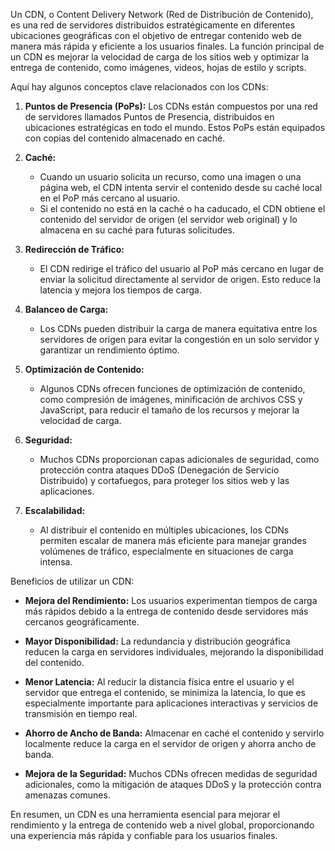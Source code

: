 Un CDN, o Content Delivery Network (Red de Distribución de Contenido), es una red de servidores distribuidos estratégicamente en diferentes ubicaciones geográficas con el objetivo de entregar contenido web de manera más rápida y eficiente a los usuarios finales. La función principal de un CDN es mejorar la velocidad de carga de los sitios web y optimizar la entrega de contenido, como imágenes, videos, hojas de estilo y scripts.

Aquí hay algunos conceptos clave relacionados con los CDNs:

1. **Puntos de Presencia (PoPs):** Los CDNs están compuestos por una red de servidores llamados Puntos de Presencia, distribuidos en ubicaciones estratégicas en todo el mundo. Estos PoPs están equipados con copias del contenido almacenado en caché.

2. **Caché:**
   - Cuando un usuario solicita un recurso, como una imagen o una página web, el CDN intenta servir el contenido desde su caché local en el PoP más cercano al usuario.
   - Si el contenido no está en la caché o ha caducado, el CDN obtiene el contenido del servidor de origen (el servidor web original) y lo almacena en su caché para futuras solicitudes.

3. **Redirección de Tráfico:**
   - El CDN redirige el tráfico del usuario al PoP más cercano en lugar de enviar la solicitud directamente al servidor de origen. Esto reduce la latencia y mejora los tiempos de carga.

4. **Balanceo de Carga:**
   - Los CDNs pueden distribuir la carga de manera equitativa entre los servidores de origen para evitar la congestión en un solo servidor y garantizar un rendimiento óptimo.

5. **Optimización de Contenido:**
   - Algunos CDNs ofrecen funciones de optimización de contenido, como compresión de imágenes, minificación de archivos CSS y JavaScript, para reducir el tamaño de los recursos y mejorar la velocidad de carga.

6. **Seguridad:**
   - Muchos CDNs proporcionan capas adicionales de seguridad, como protección contra ataques DDoS (Denegación de Servicio Distribuido) y cortafuegos, para proteger los sitios web y las aplicaciones.

7. **Escalabilidad:**
   - Al distribuir el contenido en múltiples ubicaciones, los CDNs permiten escalar de manera más eficiente para manejar grandes volúmenes de tráfico, especialmente en situaciones de carga intensa.

Beneficios de utilizar un CDN:

- **Mejora del Rendimiento:** Los usuarios experimentan tiempos de carga más rápidos debido a la entrega de contenido desde servidores más cercanos geográficamente.
  
- **Mayor Disponibilidad:** La redundancia y distribución geográfica reducen la carga en servidores individuales, mejorando la disponibilidad del contenido.

- **Menor Latencia:** Al reducir la distancia física entre el usuario y el servidor que entrega el contenido, se minimiza la latencia, lo que es especialmente importante para aplicaciones interactivas y servicios de transmisión en tiempo real.

- **Ahorro de Ancho de Banda:** Almacenar en caché el contenido y servirlo localmente reduce la carga en el servidor de origen y ahorra ancho de banda.

- **Mejora de la Seguridad:** Muchos CDNs ofrecen medidas de seguridad adicionales, como la mitigación de ataques DDoS y la protección contra amenazas comunes.

En resumen, un CDN es una herramienta esencial para mejorar el rendimiento y la entrega de contenido web a nivel global, proporcionando una experiencia más rápida y confiable para los usuarios finales.